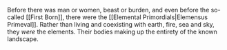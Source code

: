 Before there was man or women, beast or burden, and even before the so-called [[First Born]], there were the [[Elemental Primordials|Elemensus Primeval]]. Rather than living and coexisting with earth, fire, sea and sky, they _were_ the elements. Their bodies making up the entirety of the known landscape.